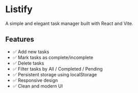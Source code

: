 # Listify

A simple and elegant task manager built with React and Vite.

## Features

- ✅ Add new tasks
- ✅ Mark tasks as complete/incomplete
- ✅ Delete tasks
- ✅ Filter tasks by All / Completed / Pending
- ✅ Persistent storage using localStorage
- ✅ Responsive design
- ✅ Clean and modern UI

